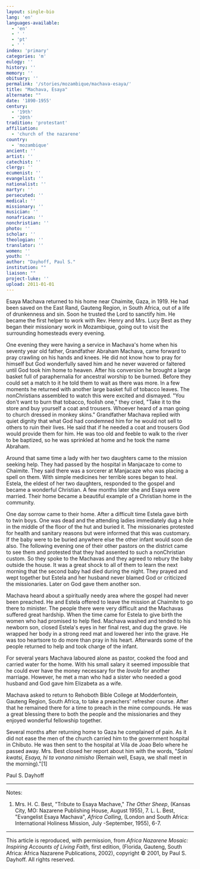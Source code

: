 ```yaml
---
layout: single-bio
lang: 'en'
languages-available:
  - 'en'
  - ' '
  - 'pt'
  - ' '
index: 'primary'
categories: 'm'
eulogy: ''
history: ''
memory: ''
obituary: ''
permalink: '/stories/mozambique/machava-esaya/'
title: "Machava, Esaya"
alternate: ""
date: '1890-1955'
century:
  - '19th'
  - '20th'
tradition: 'protestant'
affiliation:
  - 'church of the nazarene'
country:
  - 'mozambique'
ancient: ''
artist: ''
catechist: ''
clergy: ''
ecumenist: ''
evangelist: ''
nationalist: ''
martyr: ''
persecuted: ''
medical: ''
missionary: ''
musician: ''
nonafrican: ''
nonchristian: ''
photo: ''
scholar: ''
theologian: ''
translator: ''
women: ''
youth: ''
author: "Dayhoff, Paul S."
institution: ""
liaison: ""
project-luke: ''
upload: 2011-01-01
---
```




Esaya Machava returned to his home near Chaimite, Gaza, in 1919.  He had been saved on the East Rand, Gauteng Region, in South Africa, out of a life of drunkenness and sin.  Soon he trusted the Lord to sanctify him.  He became the first helper to work with Rev. Henry and Mrs. Lucy Best as they began their missionary work in Mozambique, going out to visit the surrounding homesteads every evening.

One evening they were having a service in Machava's home when his seventy year old father, Grandfather Abraham Machava, came forward to pray crawling on his hands and knees.  He did not know how to pray for himself but God wonderfully saved him and he never wavered or faltered until God took him home to heaven.  After his conversion he brought a large basket full of paraphernalia for ancestral worship to be burned.  Before they could set a match to it he told them to wait as there was more.  In a few moments he returned with another large basket full of tobacco leaves.  The nonChristians assembled to watch this were excited and dismayed.  "You don't want to burn that tobacco, foolish one," they cried,  "Take it to the store and buy yourself a coat and trousers.  Whoever heard of a man going to church dressed in monkey skins."  Grandfather Machava replied with quiet dignity that what God had condemned him for he would not sell to others to ruin their lives.  He said that if he needed a coat and trousers God would provide them for him.   He was too old and feeble to walk to the river to be baptized,  so he was sprinkled at home and he took the name Abraham.

Around that same time a lady with her two daughters came to the mission seeking help.  They had passed by the hospital in Manjacaze to come to Chaimite.  They said there was a sorcerer at Manjacaze who was placing a spell on them. With simple medicines her terrible sores began to heal.  Estela, the eldest of her two daughters, responded to the gospel and became a wonderful Christian.  A few months later she and Esaya were married.  Their home became a beautiful example of a Christian home in the community.

One day sorrow came to their home.  After a difficult time Estela gave birth to twin boys.  One was dead and the attending ladies immediately dug a hole in the middle of the floor of the hut and buried it.  The missionaries protested for health and sanitary reasons but were informed that this was customary.  If the baby were to be buried anywhere else the other infant would soon die also.  The following evening one of their other pastors on the district came to see them and protested that they had assented to such a nonChristian custom.  So they spoke to the Machavas and they agreed to rebury the baby outside the house.  It was a great shock to all of them to learn the next morning that the second baby had died during the night.  They prayed and wept together but Estela and her husband never blamed God or criticized the missionaries.  Later on God gave them another son.

Machava heard about a spiritually needy area where the gospel had never been preached.  He and Estela offered to leave the mission at Chaimite to go there to minister.  The people there were very difficult and the Machavas suffered great hardship.  When the time came for Estela to give birth the women who had promised to help fled.  Machava washed and tended to his newborn son, closed Estela's eyes in her final rest, and dug the grave.  He wrapped her body in a strong reed mat and lowered her into the grave.  He was too heartsore to do more than pray in his heart. Afterwards some of the people returned to help and took charge of the infant.

For several years Machava laboured alone as pastor, cooked the food and carried water for the home.  With his small salary it seemed impossible that he could ever have the money necessary  for the *lovola* for another marriage.  However, he met a man who had a sister who needed a good husband and God gave him Elizabeta as a wife.

Machava asked to return to Rehoboth Bible College at Modderfontein, Gauteng Region, South Africa, to take a preachers' refresher course.  After that he remained there for a time to preach in the mine compounds.  He was a great blessing there to both the people and the missionaries and they enjoyed wonderful fellowship together.

Several months after returning home to Gaza he complained of pain.  As it did not ease the men of the church carried him to the government hospital in Chibuto.  He was then sent to the hospital at Vila de Joao Belo where he passed away.  Mrs. Best closed her report about him with the words, "*Salani kwatsi, Esaya, hi ta vonana nimisho* (Remain well, Esaya, we shall meet in the morning)."[1]

Paul S. Dayhoff

---

Notes:

1. Mrs. H. C. Best, "Tribute to Esaya Machave," *The Other Sheep*, (Kansas City, MO: Nazarene Publishing House, August 1955), 7.  L. L. Best, "Evangelist Esaya Machava", *Africa Calling*, (London and South Africa: International Holiness Mission, July -September, 1955), 6-7.

---

This article is reproduced, with permission, from *Africa Nazarene Mosaic: Inspiring Accounts of Living Faith*, first edition, (Florida, Gauteng, South Africa: Africa Nazarene Publications, 2002), copyright &copy; 2001, by Paul S. Dayhoff.  All rights reserved.